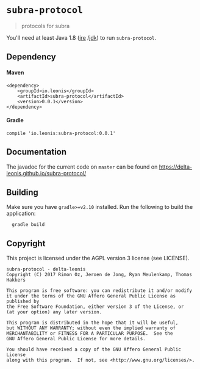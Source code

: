 # `subra-protocol`
> protocols for subra


You'll need at least Java 1.8 ([jre](https://www.java.com/download/)
/[jdk](http://www.oracle.com/technetwork/java/javase/downloads/index-jsp-138363.html))
to run `subra-protocol`.

## Dependency

#### Maven

```
<dependency>
    <groupId>io.leonis</groupId>
    <artifactId>subra-protocol</artifactId>
    <version>0.0.1</version>
</dependency>
```

#### Gradle

```
compile 'io.leonis:subra-protocol:0.0.1'
```

## Documentation

The javadoc for the current code on `master` can be found on https://delta-leonis.github.io/subra-protocol/

## Building

Make sure you have `gradle>=v2.10` installed. Run the following to build the application:

```
  gradle build
```

## Copyright

This project is licensed under the AGPL version 3 license (see LICENSE).

```
subra-protocol - delta-leonis
Copyright (C) 2017 Rimon Oz, Jeroen de Jong, Ryan Meulenkamp, Thomas Hakkers

This program is free software: you can redistribute it and/or modify
it under the terms of the GNU Affero General Public License as published by
the Free Software Foundation, either version 3 of the License, or
(at your option) any later version.

This program is distributed in the hope that it will be useful,
but WITHOUT ANY WARRANTY; without even the implied warranty of
MERCHANTABILITY or FITNESS FOR A PARTICULAR PURPOSE.  See the
GNU Affero General Public License for more details.

You should have received a copy of the GNU Affero General Public License
along with this program.  If not, see <http://www.gnu.org/licenses/>.
```
